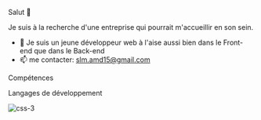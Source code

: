 Salut 👋

Je suis à la recherche d'une entreprise qui pourrait m'accueillir en son sein. 

- 🌱 Je suis un jeune développeur web à l'aise aussi bien dans le Front-end que dans le Back-end
- 📫 me contacter: slm.amd15@gmail.com

Compétences

Langages de développement

![css-3](https://github.com/SlmAzr/SlmAzr/assets/97730501/972a115a-8ad4-4be2-8672-16728bb8fdcb)

